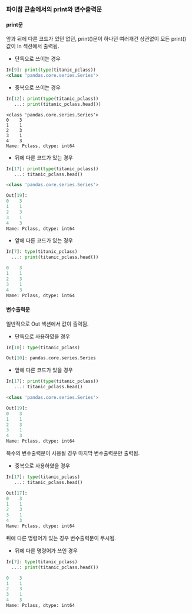 ### 파이참 콘솔에서의 print와 변수출력문

#### print문

앞과 뒤에 다른 코드가 있던 없던, print()문이 하나던 여러개건 상관없이 모든 print() 값이 In 섹션에서 출력됨.

- 단독으로 쓰이는 경우

```python
In[9]: print(type(titanic_pclass))
<class 'pandas.core.series.Series'>
```

- 중복으로 쓰이는 경우

```python
In[12]: print(type(titanic_pclass))
   ...: print(titanic_pclass.head())
```

```
<class 'pandas.core.series.Series'>
0    3
1    1
2    3
3    1
4    3
Name: Pclass, dtype: int64
```

- 뒤에 다른 코드가 있는 경우

```python
In[17]: print(type(titanic_pclass))
   ...: titanic_pclass.head()
```

```python
<class 'pandas.core.series.Series'>

Out[19]: 
0    3
1    1
2    3
3    1
4    3
Name: Pclass, dtype: int64
```

- 앞에 다른 코드가 있는 경우

```python
In[7]: type(titanic_pclass)
  ...: print(titanic_pclass.head())
```

```python
0    3
1    1
2    3
3    1
4    3
Name: Pclass, dtype: int64
```



#### 변수출력문

일반적으로 Out 섹션에서 값이 출력됨.

- 단독으로 사용하였을 경우

```python
In[10]: type(titanic_pclass)
```

```python
Out[10]: pandas.core.series.Series
```

- 앞에 다른 코드가 있을 경우

```python
In[17]: print(type(titanic_pclass))
   ...: titanic_pclass.head()
```

```python
<class 'pandas.core.series.Series'>

Out[19]: 
0    3
1    1
2    3
3    1
4    3
Name: Pclass, dtype: int64
```



복수의 변수출력문이 사용될 경우 마지막 변수출력문만 출력됨.

- 중복으로 사용하였을 경우

```python
In[17]: type(titanic_pclass)
   ...: titanic_pclass.head()
```

```python
Out[17]: 
0    3
1    1
2    3
3    1
4    3
Name: Pclass, dtype: int64
```



뒤에 다른 명령어가 있는 경우 변수출력문이 무시됨.

- 뒤에 다른 명령어가 쓰인 경우

```python
In[7]: type(titanic_pclass)
  ...: print(titanic_pclass.head())
```

```python
0    3
1    1
2    3
3    1
4    3
Name: Pclass, dtype: int64
```
